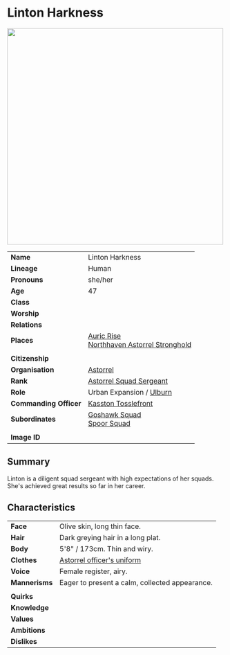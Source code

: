 # Linton Harkness

<img src="https://raw.githubusercontent.com/jesskelsall/astarus-images/main/people/portraits/imageid.png" height="500" />

|||
| --- | --- |
| **Name** | Linton Harkness | character.3
| **Lineage** | Human |
| **Pronouns** | she/her |
| **Age** | 47 |
| **Class** | |
| **Worship** | |
| **Relations** | |
| **Places** | [Auric Rise](../places/buildings/auric-rise.md)<br>[Northhaven Astorrel Stronghold](../places/strongholds/northhaven-astorrel-stronghold.md) |
|||
| **Citizenship** | |
| **Organisation** | [Astorrel](../organisations/astorrel/astorrel.md) |
| **Rank** | [Astorrel Squad Sergeant](../organisations/astorrel/ranks/astorrel-squad-sergeant.md) |
| **Role** | Urban Expansion / [Ulburn](../places/villages/ulburn.md) |
| **Commanding Officer** | [Kasston Tosslefront](kasston-tosslefront.md) |
| **Subordinates** | [Goshawk Squad](../organisations/astorrel/squads/goshawk-squad.md)<br>[Spoor Squad](../organisations/astorrel/squads/spoor-squad.md) |
|||
| **Image ID** | |

## Summary

Linton is a diligent squad sergeant with high expectations of her squads. She's achieved great results so far in her career.

## Characteristics

| | |
| --- | --- |
| **Face** | Olive skin, long thin face. | characteristics.2
| **Hair** | Dark greying hair in a long plat. |
| **Body** | 5'8" / 173cm. Thin and wiry. |
| **Clothes** | [Astorrel officer's uniform](../organisations/astorrel/uniforms/astorrel-officers-uniform.md) |
| **Voice** | Female register, airy. |
| **Mannerisms** | Eager to present a calm, collected appearance. |
| | |
| **Quirks** | |
| **Knowledge** | |
| **Values** | |
| **Ambitions** | |
| **Dislikes** | |
